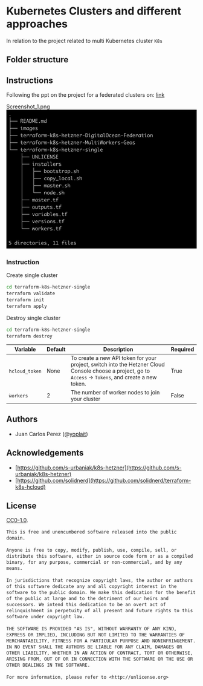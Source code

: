 # Kubernetes Clusters and different approaches

In relation to the project related to multi Kubernetes cluster  `K8s` 


## Folder structure


## Instructions

Following the ppt on the project for a federated clusters on: 
[link](https://docs.google.com/presentation/d/1nQXW3vigquwjDZ14bIQ5u9DlTGaZoFZ9NhEyeb4ntK8/edit?usp=sharing)


Screenshot_1.png
![logo](https://github.com/yoplait/ubloquity/blob/main/images/Screenshot_1.png "Screenshot_1")


### Instruction


Create single cluster

```bash
cd terraform-k8s-hetzner-single
terraform validate
terraform init
terraform apply
```


Destroy single cluster

```bash
cd terraform-k8s-hetzner-single
terraform destroy
```



Variable  |  Default | Description |  Required
--|---|---|--
`hcloud_token` | None | To create a new API token for your project, switch into the Hetzner Cloud Console choose a project, go to `Access` → `Tokens`, and create a new token.  |  True
`ẁorkers`  | 2| The number of worker nodes to join your cluster  | False



## Authors

-   Juan Carlos Perez (@[yoplait](https://github.com/yoplait))


## Acknowledgements

* [https://github.com/s-urbaniak/k8s-hetzner](https://github.com/s-urbaniak/k8s-hetzner)
* [https://github.com/solidnerd](https://github.com/solidnerd/terraform-k8s-hcloud)

## License

[CC0-1.0](./LICENSE).	

```
This is free and unencumbered software released into the public domain.

Anyone is free to copy, modify, publish, use, compile, sell, or
distribute this software, either in source code form or as a compiled
binary, for any purpose, commercial or non-commercial, and by any
means.

In jurisdictions that recognize copyright laws, the author or authors
of this software dedicate any and all copyright interest in the
software to the public domain. We make this dedication for the benefit
of the public at large and to the detriment of our heirs and
successors. We intend this dedication to be an overt act of
relinquishment in perpetuity of all present and future rights to this
software under copyright law.

THE SOFTWARE IS PROVIDED "AS IS", WITHOUT WARRANTY OF ANY KIND,
EXPRESS OR IMPLIED, INCLUDING BUT NOT LIMITED TO THE WARRANTIES OF
MERCHANTABILITY, FITNESS FOR A PARTICULAR PURPOSE AND NONINFRINGEMENT.
IN NO EVENT SHALL THE AUTHORS BE LIABLE FOR ANY CLAIM, DAMAGES OR
OTHER LIABILITY, WHETHER IN AN ACTION OF CONTRACT, TORT OR OTHERWISE,
ARISING FROM, OUT OF OR IN CONNECTION WITH THE SOFTWARE OR THE USE OR
OTHER DEALINGS IN THE SOFTWARE.

For more information, please refer to <http://unlicense.org>
```
